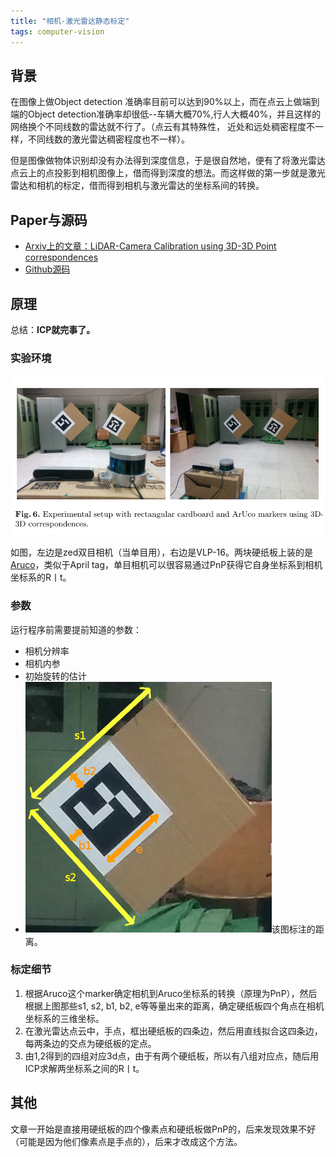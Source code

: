 ```yaml
---
title: "相机-激光雷达静态标定"
tags: computer-vision
---
```


## 背景

在图像上做Object detection 准确率目前可以达到90%以上，而在点云上做端到端的Object detection准确率却很低--车辆大概70%,行人大概40%，并且这样的网络换个不同线数的雷达就不行了。（点云有其特殊性， 近处和远处稠密程度不一样，不同线数的激光雷达稠密程度也不一样）。

但是图像做物体识别却没有办法得到深度信息，于是很自然地，便有了将激光雷达点云上的点投影到相机图像上，借而得到深度的想法。而这样做的第一步就是激光雷达和相机的标定，借而得到相机与激光雷达的坐标系间的转换。
<!--more-->
## Paper与源码

- [Arxiv上的文章：LiDAR-Camera Calibration using 3D-3D Point correspondences](https://arxiv.org/abs/1705.09785)
- [Github源码](https://github.com/ankitdhall/lidar_camera_calibration)

## 原理

总结：**ICP就完事了。**

### 实验环境

![setup](/assets/images/post_images/cam_lidar_calib_static/setup.png)

如图，左边是zed双目相机（当单目用），右边是VLP-16。两块硬纸板上装的是[Aruco](https://github.com/pal-robotics/aruco_ros)，类似于April tag，单目相机可以很容易通过PnP获得它自身坐标系到相机坐标系的R丨t。

### 参数

运行程序前需要提前知道的参数：

- 相机分辨率
- 相机内参
- 初始旋转的估计
- ![setup](/assets/images/post_images/cam_lidar_calib_static/cardboard.jpg)该图标注的距离。

### 标定细节

1. 根据Aruco这个marker确定相机到Aruco坐标系的转换（原理为PnP），然后根据上图那些s1, s2, b1, b2, e等等量出来的距离，确定硬纸板四个角点在相机坐标系的三维坐标。
2. 在激光雷达点云中，手点，框出硬纸板的四条边，然后用直线拟合这四条边，每两条边的交点为硬纸板的定点。
3. 由1,2得到的四组对应3d点，由于有两个硬纸板，所以有八组对应点，随后用ICP求解两坐标系之间的R丨t。

## 其他

文章一开始是直接用硬纸板的四个像素点和硬纸板做PnP的，后来发现效果不好（可能是因为他们像素点是手点的），后来才改成这个方法。